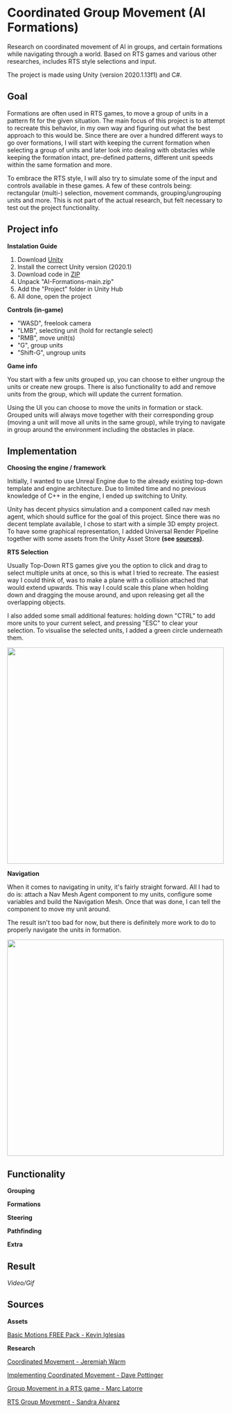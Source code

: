# Coordinated Group Movement (AI Formations)

Research on coordinated movement of AI in groups, and certain formations while navigating through a world. Based on RTS games and various other researches, includes RTS style selections and input. 

The project is made using Unity (version 2020.1.13f1) and C#.

## Goal

Formations are often used in RTS games, to move a group of units in a pattern fit for the given situation. The main focus of this project is to attempt to recreate this behavior, in my own way and figuring out what the best approach to this would be. Since there are over a hundred different ways to go over formations, I will start with keeping the current formation when selecting a group of units and later look into dealing with obstacles while keeping the formation intact, pre-defined patterns, different unit speeds within the same formation and more. 

To embrace the RTS style, I will also try to simulate some of the input and controls available in these games. A few of these controls being: rectangular (multi-) selection, movement commands, grouping/ungrouping units and more. This is not part of the actual research, but felt necessary to test out the project functionality.

## Project info

**Instalation Guide**
1. Download [Unity](https://unity.com/)
2. Install the correct Unity version (2020.1)
3. Download code in [ZIP](https://github.com/MrEezeh/AI-Formations/archive/main.zip)
4. Unpack "AI-Formations-main.zip"
5. Add the "Project" folder in Unity Hub
6. All done, open the project

**Controls (in-game)**
- "WASD", freelook camera
- "LMB", selecting unit (hold for rectangle select)
- "RMB", move unit(s)
- "G", group units
- "Shift-G", ungroup units

**Game info**

You start with a few units grouped up, you can choose to either ungroup the units or create new groups.
There is also functionality to add and remove units from the group, which will update the current formation.

Using the UI you can choose to move the units in formation or stack.
Grouped units will always move together with their corresponding group (moving a unit will move all units in the same group), while trying to navigate in group around the environment including the obstacles in place.

## Implementation

**Choosing the engine / framework**

Initially, I wanted to use Unreal Engine due to the already existing top-down template and engine architecture. Due to limited time and no previous knowledge of C++ in the engine, I ended up switching to Unity. 

Unity has decent physics simulation and a component called nav mesh agent, which should suffice for the goal of this project. Since there was no decent template available, I chose to start with a simple 3D empty project. To have some graphical representation, I added Universal Render Pipeline together with some assets from the Unity Asset Store **(see [sources](https://github.com/MrEezeh/AI-Formations#sources))**.

**RTS Selection**

Usually Top-Down RTS games give you the option to click and drag to select multiple units at once, so this is what I tried to recreate. The easiest way I could think of, was to make a plane with a collision attached that would extend upwards. This way I could scale this plane when holding down and dragging the mouse around, and upon releasing get all the overlapping objects.

I also added some small additional features: holding down "CTRL" to add more units to your current select, and pressing "ESC" to clear your selection. To visualise the selected units, I added a green circle underneath them.

<img src="https://github.com/MrEezeh/AI-Formations/blob/main/Gifs/rts-selection.gif" width="500" />

**Navigation**

When it comes to navigating in unity, it's fairly straight forward. All I had to do is: attach a Nav Mesh Agent component to my units, configure some variables and build the Navigation Mesh. Once that was done, I can tell the component to move my unit around.

The result isn't too bad for now, but there is definitely more work to do to properly navigate the units in formation.

<img src="https://github.com/MrEezeh/AI-Formations/blob/main/Gifs/navigation.gif" width="500" />

## Functionality

**Grouping**

**Formations**

**Steering**

**Pathfinding**

**Extra**

## Result

*Video/Gif*

## Sources

**Assets**

[Basic Motions FREE Pack - Kevin Iglesias](https://assetstore.unity.com/packages/3d/animations/basic-motions-free-pack-154271)

**Research**

[Coordinated Movement - Jeremiah Warm](http://www.jeremiahwarm.com/coordinated-movement.php)

[Implementing Coordinated Movement - Dave Pottinger](https://www.gamasutra.com/view/feature/3314/coordinated_unit_movement.php?print=1)

[Group Movement in a RTS game - Marc Latorre](https://marclafr.github.io/Research-Group-Movement-RTS-/)

[RTS Group Movement - Sandra Alvarez](https://sandruski.github.io/RTS-Group-Movement/)
